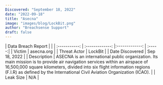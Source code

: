 ```yaml
---
Discovered: "September 18, 2022"
date: "2022-09-18"
title: "Asecna"
image: "images/blog/LockBit.png"
author: "Breachsense Support"
draft: false
---
```


| Data Breach Report           |              | 
| :-----------: | :-------------:     |:-------------:    | :-----:|
| Victim      | asecna.org      | 
| Threat Actor      |  LockBit     | 
| Date Discovered      | Sep 18, 2022      | 
| Description      | ASECNA is an international public organization. Its main mission is to provide air navigation services within an airspace of 16,500,000 square kilometers, divided into six flight information regions (F.I.R) as defined by the International Civil Aviation Organization (ICAO).       | 
| Leak Size      | N/A      | 

